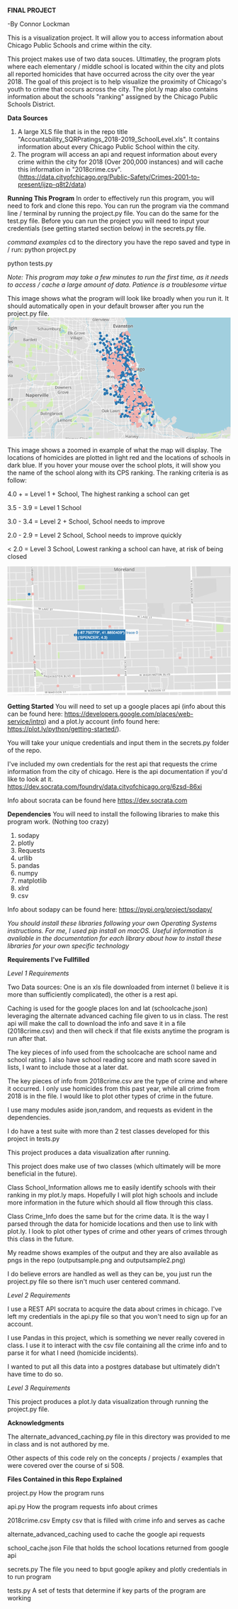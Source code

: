 **FINAL PROJECT**

-By Connor Lockman


This is a visualization project.  It will allow you to access information about Chicago Public Schools and crime within the city. 

This project makes use of two data souces. Ultimatley, the program plots where each elementary / middle school is located within the city and plots all reported homicides that have occurred across the city over the year 2018.  The goal of this project is to help visualize the proximity of Chicago's youth to crime that occurs across the city.  The plot.ly map also contains information about the schools "ranking" assigned by the Chicago Public Schools District.  

**Data Sources**
1) A large XLS file that is in the repo title "Accountability_SQRPratings_2018-2019_SchoolLevel.xls".  It contains information about every Chicago Public School within the city.
2) The program will access an api and request information about every crime within the city for 2018 (Over 200,000 instances) and will cache this information in "2018crime.csv". (https://data.cityofchicago.org/Public-Safety/Crimes-2001-to-present/ijzp-q8t2/data)

**Running This Program**
In order to effectively run this program, you will need to fork and clone this repo. You can run the program via the command line / terminal by running the project.py file.  You can do the same for the test.py file.  Before you can run the project you will need to input your credentials (see getting started section below) in the secrets.py file.

*command examples*
cd to the directory you have the repo saved and type in / run:
python project.py 

python tests.py

*Note: This program may take a few minutes to run the first time, as it needs to access / cache a large amount of data. Patience is a troublesome virtue*


This image shows what the program will look like broadly when you run it.  It should automatically open in your default browser after you run the project.py file.
![What is this](outputsample.png)

This image shows a zoomed in example of what the map will display.  The locations of homicides are plotted in light red and the locations of schools in dark blue.  If you hover your mouse over the school plots, it will show you the name of the school along with its CPS ranking.  The ranking criteria is as follow:

4.0 + = Level 1 + School, The highest ranking a school can get


3.5 - 3.9 = Level 1 School


3.0 - 3.4 = Level 2 + School, School needs to improve


2.0 - 2.9 = Level 2 School, School needs to improve quickly


< 2.0 = Level 3 School, Lowest ranking a school can have, at risk of being closed

![What is this](outputsample2.png)

**Getting Started**
You will need to set up a google places api (info about this can be found here: https://developers.google.com/places/web-service/intro) and a plot.ly account (info found here: https://plot.ly/python/getting-started/).  

You will take your unique credentials and input them in the secrets.py folder of the repo.

I've included my own credentials for the rest api that requests the crime information from the city of chicago.  Here is the api documentation if you'd like to look at it. https://dev.socrata.com/foundry/data.cityofchicago.org/6zsd-86xi

Info about socrata can be found here https://dev.socrata.com



**Dependencies**
You will need to install the following libraries to make this program work.
(Nothing too crazy)
1) sodapy
2) plotly 
3) Requests
4) urllib
5) pandas
6) numpy
7) matplotlib 
8) xlrd
9) csv

Info about sodapy can be found here: https://pypi.org/project/sodapy/




*You should install these libraries following your own Operating Systems instructions. For me, I used pip install on macOS.  Useful information is available in the documentation for each library about how to install these libraries for your own specific technology*


**Requirements I've Fullfilled**

*Level 1 Requirements*

Two Data sources: One is an xls file downloaded from internet (I believe it is more than sufficiently complicated), the other is a rest api.

Caching is used for the google places lon and lat (schoolcache.json) leveraging the alternate advanced caching file given to us in class. 
The rest api will make the call to download the info and save it in a file (2018crime.csv) and then will check if that file exists anytime the program is run after that.

The key pieces of info used from the schoolcache are school name and school rating. I also have school reading score and math score saved in lists, I want to include those at a later dat.

The key pieces of info from 2018crime.csv are the type of crime and where it occurred.  I only use homicides from this past year, while all crime from 2018 is in the file.  I would like to plot other types of crime in the future. 

I use many modules aside json,random, and requests as evident in the dependencies.

I do have a test suite with more than 2 test classes developed for this project in tests.py

This project produces a data visualization after running.

This project does make use of two classes (which ultimately will be more beneficial in the future).  

Class School_Information allows me to easily identify schools with their ranking in my plot.ly maps.  Hopefully I will plot high schools and include more information in the future which should all flow through this class.

Class Crime_Info does the same but for the crime data.  It is the way I parsed through the data for homicide locations and then use to link with plot.ly.  I look to plot other types of crime and other years of crimes through this class in the future.

My readme shows examples of the output and they are also available as pngs in the repo (outputsample.png and outputsample2.png)

I do believe errors are handled as well as they can be, you just run the project.py file so there isn't much user centered command.

*Level 2 Requirements*

I use a REST API socrata to acquire the data about crimes in chicago.  I've left my credentials in the api.py file so that you won't need to sign up for an account.

I use Pandas in this project, which is something we never really covered in class.  I use it to interact with the csv file containing all the crime info and to parse it for what I need (homicide incidents).

I wanted to put all this data into a postgres database but ultimately didn't have time to do so.  


*Level 3 Requirements*

This project produces a plot.ly data visualization through running the project.py file.

**Acknowledgments**

The alternate_advanced_caching.py file in this directory was provided to me in class and is not authored by me.

Other aspects of this code rely on the concepts / projects / examples that were covered over the course of si 508.


**Files Contained in this Repo Explained**

project.py  How the program runs

api.py  How the program requests info about crimes

2018crime.csv  Empty csv that is filled with crime info and serves as cache

alternate_advanced_caching  used to cache the google api requests

school_cache.json  File that holds the school locations returned from google api

secrets.py  The file you need to bput google apikey and plotly credentials in to run program

tests.py   A set of tests that determine if key parts of the program are working




